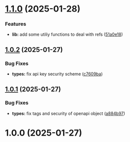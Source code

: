 # [1.1.0](https://github.com/nfroidure/ya-open-api-types/compare/v1.0.2...v1.1.0) (2025-01-28)


### Features

* **lib:** add some utiliy functions to deal with refs ([51a0e18](https://github.com/nfroidure/ya-open-api-types/commit/51a0e185c5d8f72191ff07860d6507899cb20c36))



## [1.0.2](https://github.com/nfroidure/ya-open-api-types/compare/v1.0.1...v1.0.2) (2025-01-27)


### Bug Fixes

* **types:** fix api key security scheme ([c7609ba](https://github.com/nfroidure/ya-open-api-types/commit/c7609ba45ff662cb2dd0fcdee3c6ac0d7c7040eb))



## [1.0.1](https://github.com/nfroidure/ya-open-api-types/compare/v1.0.0...v1.0.1) (2025-01-27)


### Bug Fixes

* **types:** fix tags and security of openapi object ([a884b97](https://github.com/nfroidure/ya-open-api-types/commit/a884b978ab0cf5bd0464e28d251fae5b280e19c8))



# 1.0.0 (2025-01-27)



